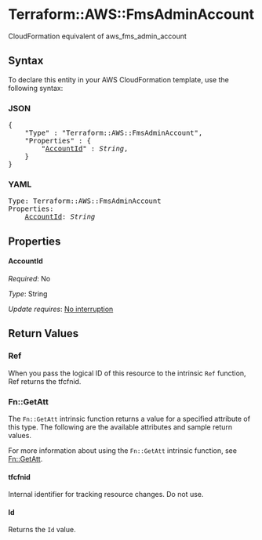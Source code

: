 # Terraform::AWS::FmsAdminAccount

CloudFormation equivalent of aws_fms_admin_account

## Syntax

To declare this entity in your AWS CloudFormation template, use the following syntax:

### JSON

<pre>
{
    "Type" : "Terraform::AWS::FmsAdminAccount",
    "Properties" : {
        "<a href="#accountid" title="AccountId">AccountId</a>" : <i>String</i>,
    }
}
</pre>

### YAML

<pre>
Type: Terraform::AWS::FmsAdminAccount
Properties:
    <a href="#accountid" title="AccountId">AccountId</a>: <i>String</i>
</pre>

## Properties

#### AccountId

_Required_: No

_Type_: String

_Update requires_: [No interruption](https://docs.aws.amazon.com/AWSCloudFormation/latest/UserGuide/using-cfn-updating-stacks-update-behaviors.html#update-no-interrupt)

## Return Values

### Ref

When you pass the logical ID of this resource to the intrinsic `Ref` function, Ref returns the tfcfnid.

### Fn::GetAtt

The `Fn::GetAtt` intrinsic function returns a value for a specified attribute of this type. The following are the available attributes and sample return values.

For more information about using the `Fn::GetAtt` intrinsic function, see [Fn::GetAtt](https://docs.aws.amazon.com/AWSCloudFormation/latest/UserGuide/intrinsic-function-reference-getatt.html).

#### tfcfnid

Internal identifier for tracking resource changes. Do not use.

#### Id

Returns the <code>Id</code> value.

